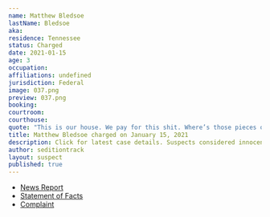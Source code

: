 ```yaml
---
name: Matthew Bledsoe
lastName: Bledsoe
aka: 
residence: Tennessee
status: Charged
date: 2021-01-15
age: 3
occupation: 
affiliations: undefined
jurisdiction: Federal
image: 037.png
preview: 037.png
booking: 
courtroom: 
courthouse: 
quote: "This is our house. We pay for this shit. Where’s those pieces of shit at?"
title: Matthew Bledsoe charged on January 15, 2021
description: Click for latest case details. Suspects considered innocent until proven guilty.
author: seditiontrack
layout: suspect
published: true
---
```

- [News Report](https://www.wkrn.com/news/local-news/2nd-tennessee-resident-arrested-for-alleged-involvement-in-capitol-riots/)
- [Statement of Facts](https://www.justice.gov/opa/page/file/1355126/download)
- [Complaint](https://www.justice.gov/opa/page/file/1355121/download)
